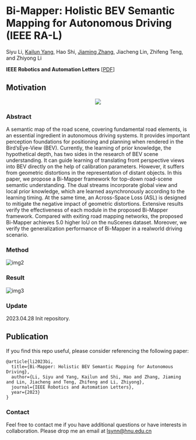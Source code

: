 # Bi-Mapper: Holistic BEV Semantic Mapping for Autonomous Driving (IEEE RA-L)  

Siyu Li, [Kailun Yang](https://yangkailun.com/), Hao Shi, [Jiaming Zhang](https://jamycheung.github.io/), Jiacheng Lin, Zhifeng Teng, and Zhiyong Li

**IEEE Robotics and Automation Letters** [[PDF](https://arxiv.org/pdf/2305.04205.pdf)]

## Motivation
<div align=center>
<img src="https://github.com/lynn-yu/Bi-Mapper/blob/main/pic/img1.png" >
</div>


### Abstract

A semantic map of the road scene, covering fundamental road elements, is an essential ingredient in autonomous driving systems. It provides important perception foundations for positioning and planning when rendered in the Bird’sEye-View (BEV). Currently, the learning of prior knowledge, the hypothetical depth, has two sides in the research of BEV scene understanding. It can guide learning of translating front perspective views into BEV directly on the help of calibration parameters. However, it suffers from geometric distortions in the representation of distant objects. In this paper, we propose a Bi-Mapper framework for top-down road-scene semantic understanding. The dual streams incorporate global view and local prior knowledge, which are learned asynchronously according to the learning timing. At the same time, an Across-Space Loss (ASL) is designed to mitigate the negative impact of geometric distortions. Extensive results verify the effectiveness of each module in the proposed Bi-Mapper framework. Compared with exiting road mapping networks, the proposed Bi-Mapper achieves 5.0 higher IoU on the nuScenes dataset. Moreover, we verify the generalization performance of Bi-Mapper in a realworld driving scenario.   

### Method
![img2](https://github.com/lynn-yu/Bi-Mapper/blob/main/pic/img2.png)

### Result

![img3](https://github.com/lynn-yu/Bi-Mapper/blob/main/pic/img3.png)

### Update

2023.04.28 Init repository.

## Publication
If you find this repo useful, please consider referencing the following paper:
```
@article{li2023bi,
  title={Bi-Mapper: Holistic BEV Semantic Mapping for Autonomous Driving},
  author={Li, Siyu and Yang, Kailun and Shi, Hao and Zhang, Jiaming and Lin, Jiacheng and Teng, Zhifeng and Li, Zhiyong},
  journal={IEEE Robotics and Automation Letters},
  year={2023}
}
```

### Contact

Feel free to contact me if you have additional questions or have interests in collaboration. Please drop me an email at  lsynn@hnu.edu.cn
